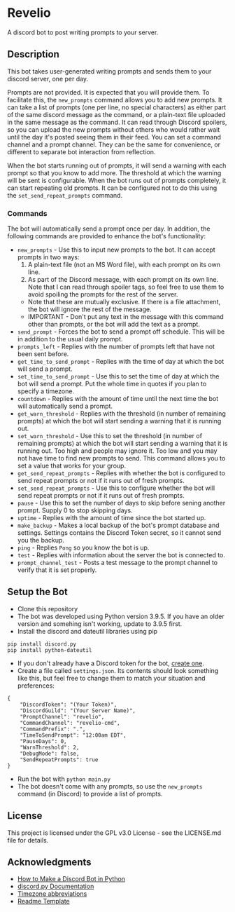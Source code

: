 # Revelio

A discord bot to post writing prompts to your server.

## Description

This bot takes user-generated writing prompts and sends them to your discord server, one per day.

Prompts are not provided. It is expected that you will provide them. 
To facilitate this, the `new_prompts` command allows you to add new prompts. 
It can take a list of prompts (one per line, no special characters) as either part of the same discord message as the command, or a plain-text file uploaded in the same message as the command.
It can read through Discord spoilers, so you can upload the new prompts without others who would rather wait until the day it's posted seeing them in their feed.
You can set a command channel and a prompt channel. They can be the same for convenience, or different to separate bot interaction from reflection.

When the bot starts running out of prompts, it will send a warning with each prompt so that you know to add more. The threshold at which the warning will be sent is configurable.
When the bot runs out of prompts completely, it can start repeating old prompts. It can be configured not to do this using the `set_send_repeat_prompts` command.

### Commands

The bot will automatically send a prompt once per day. In addition, the following commands are provided to enhance the bot's functionality:
* `new_prompts` - Use this to input new prompts to the bot. It can accept prompts in two ways:
  1. A plain-text file (not an MS Word file), with each prompt on its own line.
  2. As part of the Discord message, with each prompt on its own line. Note that I can read through spoiler tags, so feel free to use them to avoid spoiling the prompts for the rest of the server.
  * Note that these are mutually exclusive. If there is a file attachment, the bot will ignore the rest of the message.
  * IMPORTANT - Don't put any text in the message with this command other than prompts, or the bot will add the text as a prompt.
* `send_prompt` - Forces the bot to send a prompt off schedule. This will be in addition to the usual daily prompt.
* `prompts_left` - Replies with the number of prompts left that have not been sent before.
* `get_time_to_send_prompt` - Replies with the time of day at which the bot will send a prompt.
* `set_time_to_send_prompt` - Use this to set the time of day at which the bot will send a prompt. Put the whole time in quotes if you plan to specify a timezone.
* `countdown` - Replies with the amount of time until the next time the bot will automatically send a prompt.
* `get_warn_threshold` - Replies with the threshold (in number of remaining prompts) at which the bot will start sending a warning that it is running out.
* `set_warn_threshold` - Use this to set the threshold (in number of remaining prompts) at which the bot will start sending a warning that it is running out. Too high and people may ignore it. Too low and you may not have time to find new prompts to send. This command allows you to set a value that works for your group.
* `get_send_repeat_prompts` - Replies with whether the bot is configured to send repeat prompts or not if it runs out of fresh prompts.
* `set_send_repeat_prompts` - Use this to configure whether the bot will send repeat prompts or not if it runs out of fresh prompts.
* `pause` - Use this to set the number of days to skip before sening another prompt. Supply 0 to stop skipping days.
* `uptime` - Replies with the amount of time since the bot started up.
* `make_backup` - Makes a local backup of the bot's prompt database and settings. Settings contains the Discord Token secret, so it cannot send you the backup.
* `ping` - Replies `Pong` so you know the bot is up.
* `test` - Replies with information about the server the bot is connected to.
* `prompt_channel_test` - Posts a test message to the prompt channel to verify that it is set properly.

## Setup the Bot

* Clone this repository
* The bot was developed using Python version 3.9.5. If you have an older version and somehing isn't working, update to 3.9.5 first.
* Install the discord and dateutil libraries using pip
```
pip install discord.py
pip install python-dateutil
```
* If you don't already have a Discord token for the bot, [create one](https://www.writebots.com/discord-bot-token/).
* Create a file called `settings.json`. Its contents should look something like this, but feel free to change them to match your situation and preferences:
```
{
    "DiscordToken": "(Your Token)",
    "DiscordGuild": "(Your Server Name)",
    "PromptChannel": "revelio",
    "CommandChannel": "revelio-cmd",
    "CommandPrefix": ".",
    "TimeToSendPrompt": "12:00am EDT",
    "PauseDays": 0,
    "WarnThreshold": 2,
    "DebugMode": false,
    "SendRepeatPrompts": true
}
```
* Run the bot with `python main.py`
* The bot doesn't come with any prompts, so use the `new_prompts` command (in Discord) to provide a list of prompts.

## License

This project is licensed under the GPL v3.0 License - see the LICENSE.md file for details.

## Acknowledgments

* [How to Make a Discord Bot in Python](https://realpython.com/how-to-make-a-discord-bot-python/)
* [discord.py Documentation](https://discordpy.readthedocs.io/en/stable/index.html)
* [Timezone abbreviations](https://gist.github.com/h-j-13/e3a585796510b59601e34a07e99b386d)
* [Readme Template](https://gist.github.com/DomPizzie/7a5ff55ffa9081f2de27c315f5018afc)